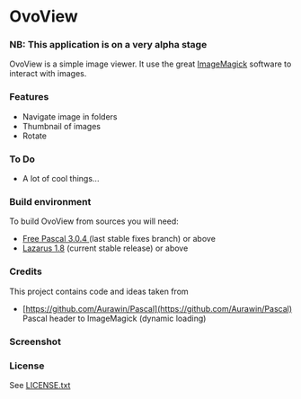 # OvoView

### NB: This application is on a very alpha stage

OvoView is a simple image viewer.
It use the great [ImageMagick](https://www.imagemagick.org/) software to interact with images.


### Features
* Navigate image in folders 
* Thumbnail of images
* Rotate

### To Do
  * A lot of cool things...

### Build environment
To build OvoView from sources you will need:

*  [Free Pascal 3.0.4 ](http://www.freepascal.org)(last stable fixes branch) or above
*  [Lazarus 1.8](http://www.lazarus.freepascal.org) (current stable release) or above

### Credits
This project contains code and ideas taken from
* [https://github.com/Aurawin/Pascal](https://github.com/Aurawin/Pascal) Pascal header to ImageMagick (dynamic loading)


### Screenshot

### License
See [LICENSE.txt](https://github.com/varianus/ovoplayer/blob/master/LICENSE.txt)

